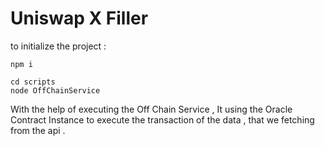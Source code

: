 # Uniswap X Filler


to initialize the project : 
```shell
npm i 
```

```shell
cd scripts
node OffChainService
```

With the help of executing the Off Chain Service , It using the Oracle Contract Instance to execute the transaction of the data , that we fetching from the api . 
